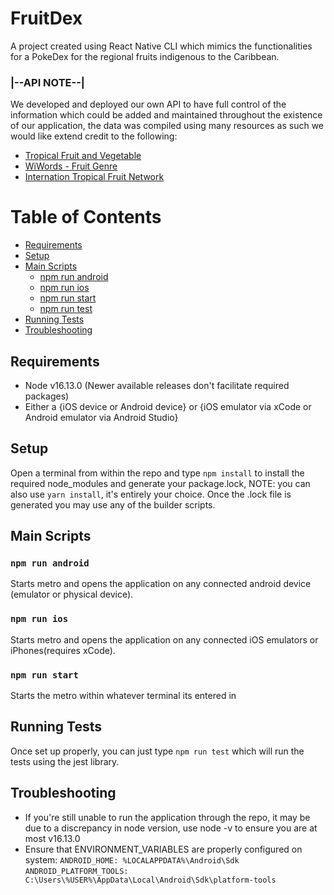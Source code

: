 # FruitDex
A project created using React Native CLI which mimics the functionalities for a PokeDex for the regional fruits indigenous to the Caribbean.

### |--API NOTE--|
We developed and deployed our own API to have full control of the information which could be added and maintained throughout the existence of our application, the data was compiled using many resources as such we would like extend credit to the following:
* [Tropical Fruit and Vegetable](http://www.tropicalfruitandveg.com/)
* [WiWords - Fruit Genre](http://wiwords.com/tag/fruit)
* [Internation Tropical Fruit Network](https://www.itfnet.org/v1/tropical-fruit-info/#:~:text=Tropical%20fruits%20are%20defined%20as,America%2C%20the%20Caribbean%20and%20Oceania)

# Table of Contents
* [Requirements](#requirements)
* [Setup](#setup)
* [Main Scripts](#main-scripts)
  * [npm run android](#npm-run-android)
  * [npm run ios](#npm-run-ios)
  * [npm run start](#npm-run-start)
  * [npm run test](#npm-run-test)
* [Running Tests](#running-tests)
* [Troubleshooting](#troubleshooting)

## Requirements
* Node v16.13.0 (Newer available releases don't facilitate required packages)
* Either  a {iOS device or Android device} or {iOS emulator via xCode or Android emulator via Android Studio}

## Setup
Open a terminal from within the repo and type `npm install` to install the required node_modules and generate your package.lock,
NOTE: you can also use `yarn install`, it's entirely your choice. Once the .lock file is generated you may use any of the builder scripts.

## Main Scripts
### `npm run android`
Starts metro and opens the application on any connected android device (emulator or physical device).
### `npm run ios`
Starts metro and opens the application on any connected iOS emulators or iPhones(requires xCode).
### `npm run start`
Starts the metro within whatever terminal its entered in

## Running Tests
Once set up properly, you can just type `npm run test` which will run the tests using the jest library.

## Troubleshooting
* If you're still unable to run the application through the repo, it may be due to a discrepancy in node version, use node -v to ensure you are at most v16.13.0
* Ensure that ENVIRONMENT_VARIABLES are properly configured on system: `ANDROID_HOME: %LOCALAPPDATA%\Android\Sdk` `ANDROID_PLATFORM_TOOLS: C:\Users\%USER%\AppData\Local\Android\Sdk\platform-tools`

